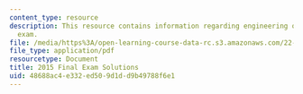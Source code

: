 ```yaml
---
content_type: resource
description: This resource contains information regarding engineering of nuclear reactors
  exam.
file: /media/https%3A/open-learning-course-data-rc.s3.amazonaws.com/22-312-engineering-of-nuclear-reactors-fall-2015/48688ac4e332ed509d1dd9b49788f6e1_MIT22_312F15_final_2015Sol.pdf
file_type: application/pdf
resourcetype: Document
title: 2015 Final Exam Solutions
uid: 48688ac4-e332-ed50-9d1d-d9b49788f6e1
---
```

